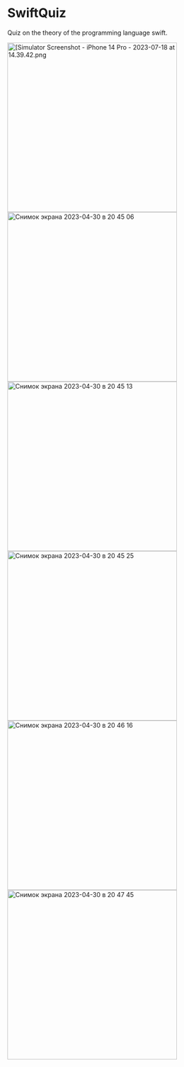 # SwiftQuiz
Quiz on the theory of the programming language swift. 


<img width="383" alt="[Simulator Screenshot - iPhone 14 Pro - 2023-07-18 at 14.39.42.png" src="[https://user-images.githubusercontent.com/117233833/235368610-60157b75-7f19-480f-861d-ef1388452a1e.png](https://raw.githubusercontent.com/SergeCreate/SwiftQuiz/main/Simulator%20Screenshot%20-%20iPhone%2014%20Pro%20-%202023-07-18%20at%2014.39.42.png))">
<img width="383" alt="Снимок экрана 2023-04-30 в 20 45 06" src="https://user-images.githubusercontent.com/117233833/235368622-0f03e8c9-c257-4e87-86d3-8be8cdb254e3.png">
<img width="383" alt="Снимок экрана 2023-04-30 в 20 45 13" src="https://user-images.githubusercontent.com/117233833/235368636-a25639e8-e733-4ac5-93ee-86f530a51d88.png">
<img width="383" alt="Снимок экрана 2023-04-30 в 20 45 25" src="https://user-images.githubusercontent.com/117233833/235368655-a2fc8c23-bcf7-458b-8ad3-ca8800e915a2.png">
<img width="383" alt="Снимок экрана 2023-04-30 в 20 46 16" src="https://user-images.githubusercontent.com/117233833/235368659-bd5b9927-41bf-4b73-b588-d21913b2d009.png">
<img width="383" alt="Снимок экрана 2023-04-30 в 20 47 45" src="https://user-images.githubusercontent.com/117233833/235368664-09f48b85-de89-4a11-9182-b5bc40f3b6ee.png">
